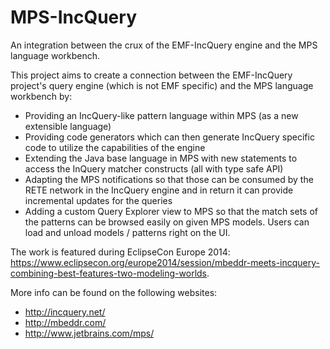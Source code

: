 MPS-IncQuery
============

An integration between the crux of the EMF-IncQuery engine and the MPS language workbench.

This project aims to create a connection between the EMF-IncQuery project's query engine (which is not EMF specific) and the MPS language workbench by:
* Providing an IncQuery-like pattern language within MPS (as a new extensible language)
* Providing code generators which can then generate IncQuery specific code to utilize the capabilities of the engine
* Extending the Java base language in MPS with new statements to access the InQuery matcher constructs (all with type safe API)
* Adapting the MPS notifications so that those can be consumed by the RETE network in the IncQuery engine and in return it can provide incremental updates for the queries
* Adding a custom Query Explorer view to MPS so that the match sets of the patterns can be browsed easily on given MPS models. Users can load and unload models / patterns right on the UI. 

The work is featured during EclipseCon Europe 2014: https://www.eclipsecon.org/europe2014/session/mbeddr-meets-incquery-combining-best-features-two-modeling-worlds.
 
More info can be found on the following websites:
* http://incquery.net/
* http://mbeddr.com/
* http://www.jetbrains.com/mps/

